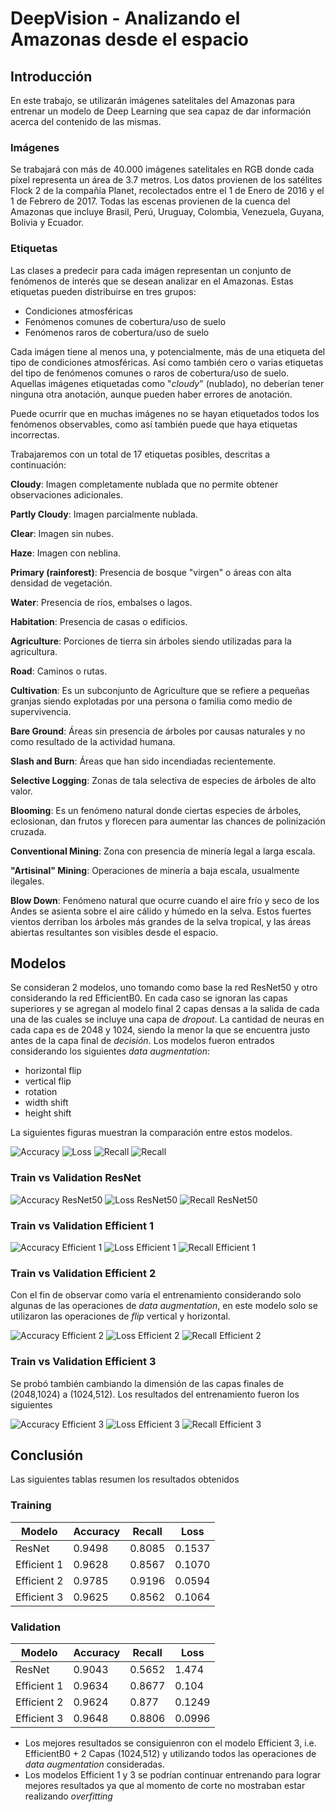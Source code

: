 # DeepVision - Analizando el Amazonas desde el espacio

## Introducción

En este trabajo, se utilizarán imágenes satelitales del Amazonas para entrenar un modelo de Deep Learning que sea capaz de dar información acerca del contenido de las mismas.

### Imágenes

Se trabajará con más de 40.000 imágenes satelitales en RGB donde cada píxel representa un área de 3.7 metros. Los datos provienen de los satélites Flock 2 de la compañía Planet, recolectados entre el 1 de Enero de 2016 y el 1 de Febrero de 2017. Todas las escenas provienen de la cuenca del Amazonas que incluye Brasil, Perú, Uruguay, Colombia, Venezuela, Guyana, Bolivia y Ecuador.

### Etiquetas

Las clases a predecir para cada imágen representan un conjunto de fenómenos de interés que se desean analizar en el Amazonas. Estas etiquetas pueden distribuirse en tres grupos:

- Condiciones atmosféricas
- Fenómenos comunes de cobertura/uso de suelo
- Fenómenos raros de cobertura/uso de suelo

Cada imágen tiene al menos una, y potencialmente, más de una etiqueta del tipo de condiciones atmosféricas. Así como también cero o varias etiquetas del tipo de fenómenos comunes o raros de cobertura/uso
de suelo. Aquellas imágenes etiquetadas como "_cloudy_" (nublado), no deberían tener ninguna otra anotación, aunque pueden haber errores de anotación.

Puede ocurrir que en muchas imágenes no se hayan etiquetados todos los fenómenos observables, como así también puede que haya etiquetas incorrectas.

Trabajaremos con un total de 17 etiquetas posibles, descritas a continuación:

**Cloudy**: Imagen completamente nublada que no permite obtener observaciones adicionales.

**Partly Cloudy**: Imagen parcialmente nublada.

**Clear**: Imagen sin nubes.

**Haze**: Imagen con neblina.

**Primary (rainforest)**: Presencia de bosque "virgen" o áreas con alta densidad de vegetación.

**Water**: Presencia de ríos, embalses o lagos.

**Habitation**: Presencia de casas o edificios.

**Agriculture**: Porciones de tierra sin árboles siendo utilizadas para la agricultura.

**Road**: Caminos o rutas.

**Cultivation**: Es un subconjunto de Agriculture que se refiere a pequeñas granjas siendo explotadas por una persona o familia como medio de supervivencia.

**Bare Ground**: Áreas sin presencia de árboles por causas naturales y no como resultado de la actividad humana.

**Slash and Burn**: Áreas que han sido incendiadas recientemente.

**Selective Logging**: Zonas de tala selectiva de especies de árboles de alto valor.

**Blooming**: Es un fenómeno natural donde ciertas especies de árboles, eclosionan, dan frutos y florecen para aumentar las chances de polinización cruzada.

**Conventional Mining**: Zona con presencia de minería legal a larga escala.

**"Artisinal" Mining**: Operaciones de minería a baja escala, usualmente ilegales. 

**Blow Down**: Fenómeno natural que ocurre cuando el aire frío y seco de los Andes se asienta sobre el aire cálido y húmedo en la selva. Estos fuertes vientos derriban los árboles más grandes de la selva tropical, y las áreas abiertas resultantes son visibles desde el espacio.

## Modelos

Se consideran 2 modelos, uno tomando como base la red ResNet50 y otro considerando la red EfficientB0. En cada caso se ignoran las capas superiores y se agregan al modelo final 2 capas densas a la salida
de cada una de las cuales se incluye una capa de *dropout*. La cantidad de neuras en cada capa es de 2048 y 1024, siendo la menor la que se encuentra justo antes de la capa final de *decisión*. Los modelos fueron entrados considerando los siguientes *data augmentation*: 

- horizontal flip
- vertical flip
- rotation
- width shift
- height shift

La siguientes figuras muestran la comparación entre estos modelos. 

![Accuracy](https://github.com/masgro/DeepVision/blob/master//images/accuracy.png "Accuracy")
![Loss](https://github.com/masgro/DeepVision/blob/master//images/loss.png "Loss")
![Recall](https://github.com/masgro/DeepVision/blob/master//images/recall.png "Recall")
![Recall](https://github.com/masgro/DeepVision/blob/master//images/val_accuracy.png "Recall")

### Train vs Validation ResNet

![Accuracy ResNet50](https://github.com/masgro/DeepVision/blob/master//images/image10.png "Accuracy ResNet50")
![Loss ResNet50](https://github.com/masgro/DeepVision/blob/master//images/image12.png "Loss ResNet50")
![Recall ResNet50](https://github.com/masgro/DeepVision/blob/master//images/image11.png "Recall ResNet50")

### Train vs Validation Efficient 1

![Accuracy Efficient 1](https://github.com/masgro/DeepVision/blob/master//images/image04.png "Accuracy Efficient 1")
![Loss Efficient 1](https://github.com/masgro/DeepVision/blob/master//images/image05.png "Loss Efficient 1")
![Recall Efficient 1](https://github.com/masgro/DeepVision/blob/master//images/image06.png "Recall Efficient 1")

### Train vs Validation Efficient 2

Con el fin de observar como varía el entrenamiento considerando solo algunas de las operaciones de *data augmentation*, en este modelo solo se utilizaron las operaciones de *flip* vertical y horizontal.

![Accuracy Efficient 2](https://github.com/masgro/DeepVision/blob/master//images/image07.png "Accuracy Efficient 2")
![Loss Efficient 2](https://github.com/masgro/DeepVision/blob/master//images/image09.png "Loss Efficient 2")
![Recall Efficient 2](https://github.com/masgro/DeepVision/blob/master//images/image08.png "Recall Efficient 2")

### Train vs Validation Efficient 3

Se probó también cambiando la dimensión de las capas finales de (2048,1024) a (1024,512). Los resultados del entrenamiento fueron los siguientes

![Accuracy Efficient 3](https://github.com/masgro/DeepVision/blob/master//images/image13.png "Accuracy Efficient 3")
![Loss Efficient 3](https://github.com/masgro/DeepVision/blob/master//images/image15.png "Loss Efficient 3")
![Recall Efficient 3](https://github.com/masgro/DeepVision/blob/master//images/image14.png "Recall Efficient 3")

## Conclusión

Las siguientes tablas resumen los resultados obtenidos

### Training

| Modelo | Accuracy | Recall | Loss |
| ----------- | ----------- | ----------- | ----------- |
| ResNet | 0.9498 | 0.8085 | 0.1537 |
| Efficient 1 | 0.9628 | 0.8567 | 0.1070 | 
| Efficient 2 | 0.9785 | 0.9196 | 0.0594 |
| Efficient 3 | 0.9625 | 0.8562 | 0.1064 |

### Validation

| Modelo | Accuracy | Recall | Loss |
| ----------- | ----------- | ----------- | ----------- |
| ResNet | 0.9043 | 0.5652 | 1.474 |
| Efficient 1 | 0.9634 | 0.8677 | 0.104 | 
| Efficient 2 | 0.9624 | 0.877 | 0.1249 |
| Efficient 3 | 0.9648 | 0.8806 | 0.0996 |

- Los mejores resultados se consiguienron con el modelo Efficient 3, i.e. EfficientB0 + 2 Capas (1024,512) y utilizando todos las operaciones de *data augmentation* consideradas.
- Los modelos Efficient 1 y 3 se podrían continuar entrenando para lograr mejores resultados ya que al momento de corte no mostraban estar realizando *overfitting*
